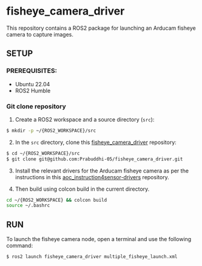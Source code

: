# fisheye_camera_driver

This repository contains a ROS2 package for launching an Arducam fisheye camera to capture images.

## SETUP 

### PREREQUISITES:
- Ubuntu 22.04
- ROS2 Humble

### Git clone repository
1. Create a ROS2 workspace and a source directory (`src`):
```bash
$ mkdir -p ~/{ROS2_WORKSPACE}/src
```
2. In the `src` directory, clone this [fisheye_camera_driver](https://github.com/Prabuddhi-05/fisheye_camera_driver.git) repository:
```bash
$ cd ~/{ROS2_WORKSPACE}/src
$ git clone git@github.com:Prabuddhi-05/fisheye_camera_driver.git
```
3. Install the relevant drivers for the Arducam fisheye camera as per the instructions in this [aoc_instruction4sensor-drivers](https://github.com/Cyano0/aoc_instruction4sensor-drivers.git) repository.
   
4. Then build using colcon build in the current directory.
```bash
cd ~/{ROS2_WORKSPACE} && colcon build
source ~/.bashrc 
```
## RUN
To launch the fisheye camera node, open a terminal and use the following command:
```bash
$ ros2 launch fisheye_camera_driver multiple_fisheye_launch.xml
```  

